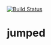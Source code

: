 [![Build Status](https://jenkins.ruska.space/buildStatus/icon?job=jumped%2Fmaster)](https://jenkins.ruska.space/job/jumped/job/master/)

# jumped
